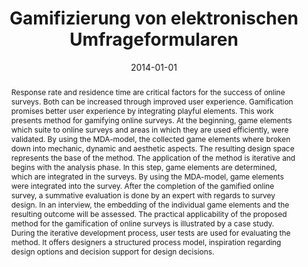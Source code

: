 ---
abstract: Response rate and residence time are critical factors for the success of
  online surveys. Both can be increased through improved user experience. Gamification
  promises better user experience by integrating playful elements. This work presents
  method for gamifying online surveys. At the beginning, game elements which suite
  to online surveys and areas in which they are used efficiently, were validated.
  By using the MDA-model, the collected game elements where broken down into mechanic,
  dynamic and aesthetic aspects. The resulting design space represents the base of
  the method. The application of the method is iterative and begins with the analysis
  phase. In this step, game elements are determined, which are integrated in the surveys.
  By using the MDA-model, game elements were integrated into the survey. After the
  completion of the gamified online survey, a summative evaluation is done by an expert
  with regards to survey design. In an interview, the embedding of the individual
  game elements and the resulting outcome will be assessed. The practical applicability
  of the proposed method for the gamification of online surveys is illustrated by
  a case study. During the iterative development process, user tests are used for
  evaluating the method. It offers designers a structured process model, inspiration
  regarding design options and decision support for design decisions.
authors:
- Birgit Wlaschits
date: '2014-01-01'
featured: false
links:
- name: Publik
  url: https://publik.tuwien.ac.at/showentry.php?ID=236304&lang=2
publication_types:
- '7'
publishDate: '2014-01-01'
title: Gamifizierung von elektronischen Umfrageformularen
url_pdf: ''
---